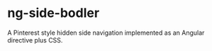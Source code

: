# ng-side-bodler

A Pinterest style hidden side navigation implemented as an Angular directive plus CSS.
